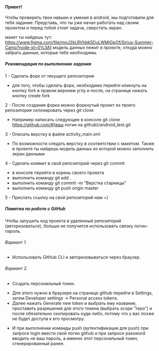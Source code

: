 #### Привет!
 
Чтобы проверить твои навыки и умения в android, мы подготовили для тебя задание:
Представь, что ты уже начал работать над своим проектом и перед тобой стоит задача, сверстать экран:

макет ты найдешь тут: https://www.figma.com/file/mnJ2kLRVhbk5DuLWMiGpOf/Sirius-Summer-Camp?node-id=0%3A1
модель данных лежит в проекте, откуда можно забрать данные, которые тебе необходимы.

##### Рекомендация по выполнению задания
1 - Сделать форк от текущего репозитория
* для того, чтобы сделать форк, необходимо перейти кликнуть на кнопку fork в правом верхнем углу и после, на странице нажать кнопку create fork

2 - После создания форка можно форкнутый проект из твоего репозитория склонировать через git clone
* Например написать следующее в консоле git clone https://github.com/#{ваш логин на github}/android_test.git

3 - Описать верстку в файле activity_main.xml 
* По возможности следать верстку в соответствии с макетом. Также в проекте ты найдешь модель данных из которой можно заполнить экран данными

4 - Сделать коммит в свой репозиторий через git commit
* в консоле перейти в корень своего проекта
* выполнить команду git add .
* выполнить команду git commit -m "Верстка старницы"
* выполнить команду git push origin master

5 - Прислать ссылку на свой репозиторий нам =)


##### Памятка по работе с GitHub
Чтобы запушить код проекта в удаленный репозиторий (авторизоваться), больше не получится использовать связку логин-пароль. 

###### Вариант 1. 
- Использовать GitHub CLI и авторизовываться через браузер. 

###### Вариант 2. 
- Создать персональный токен. 
* Для этого нужно в браузере на странице github перейти в Settings, затем Developer settings -> Personal access tokens.
* Далее нажать Generate new token и выбрать ему название, проставить разрешения для этого токена (выбрать scope "repo") и после обязательно скопировать куда-либо, потому что у вас позже не будет доступа к его просмотру. 
- И при выполнении команды push (аутентификации для push) при запросе login ввести свой логин github и при запросе password вводить не ваш пароль, а именно этот персональный токен, сгенерированный ранее.
